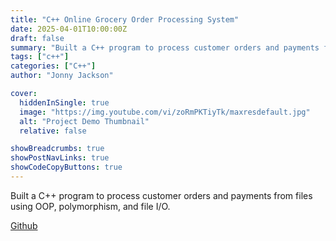 ```yaml
---
title: "C++ Online Grocery Order Processing System"
date: 2025-04-01T10:00:00Z
draft: false
summary: "Built a C++ program to process customer orders and payments from files using OOP, polymorphism, and file I/O."
tags: ["c++"]
categories: ["C++"]
author: "Jonny Jackson"

cover:
  hiddenInSingle: true
  image: "https://img.youtube.com/vi/zoRmPKTiyTk/maxresdefault.jpg"
  alt: "Project Demo Thumbnail"
  relative: false

showBreadcrumbs: true
showPostNavLinks: true
showCodeCopyButtons: true
---
```


Built a C++ program to process customer orders and payments from files using OOP, polymorphism, and file I/O.

[Github](https://github.com/jonnyjackson26/groceries_assn_cpp)
